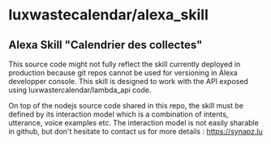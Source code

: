 # luxwastecalendar/alexa_skill
## Alexa Skill "Calendrier des collectes"

This source code might not fully reflect the skill currently deployed in production because git repos cannot be used for versioning in Alexa developper console. This skill is designed to work with the API exposed using luxwastercalendar/lambda_api code.

On top of the nodejs source code shared in this repo, the skill must be defined by its interaction model which is a combination of intents, utterance, voice examples etc. The interaction model is not easily sharable in github, but don't hesitate to contact us for more details : https://synapz.lu

